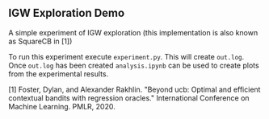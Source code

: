 IGW Exploration Demo
---
A simple experiment of IGW exploration (this implementation is also known as SquareCB in \[1\])

To run this experiment execute `experiment.py`. This will create `out.log`. Once `out.log` has been created `analysis.ipynb` can be used to create plots from the experimental results.

\[1\] Foster, Dylan, and Alexander Rakhlin. "Beyond ucb: Optimal and efficient contextual bandits with regression oracles." International Conference on Machine Learning. PMLR, 2020.

